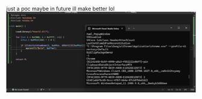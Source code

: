 just a poc maybe in future ill make better lol
![result](https://github.com/fudrobloxhacker/atom-poc/blob/main/image.png?raw=true)
